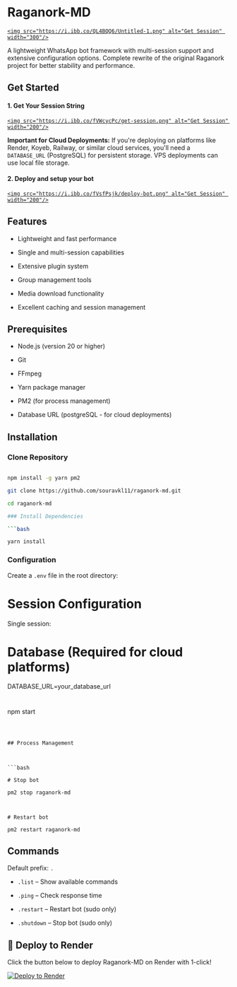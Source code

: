 # Raganork-MD



<p align="center">

  <a href="https://raganork.site">

    <img src="https://i.ibb.co/QL4BQQ6/Untitled-1.png" alt="Get Session" width="300"/>

  </a>

</p>



A lightweight WhatsApp bot framework with multi-session support and extensive configuration options. Complete rewrite of the original Raganork project for better stability and performance.



## Get Started



#### 1. Get Your Session String 



<p align="center">

  <a href="https://raganork.site">

    <img src="https://i.ibb.co/fVWcycPc/get-session.png" alt="Get Session" width="200"/>

  </a>

</p>



**Important for Cloud Deployments:** If you're deploying on platforms like Render, Koyeb, Railway, or similar cloud services, you'll need a `DATABASE_URL` (PostgreSQL) for persistent storage. VPS deployments can use local file storage.



#### 2. Deploy and setup your bot 



<p align="center">

  <a href="https://raganork.site">

    <img src="https://i.ibb.co/fVsfPsjk/deploy-bot.png" alt="Get Session" width="200"/>

  </a>

</p>



## Features



* Lightweight and fast performance

* Single and multi-session capabilities

* Extensive plugin system

* Group management tools

* Media download functionality

* Excellent caching and session management



## Prerequisites



* Node.js (version 20 or higher)

* Git

* FFmpeg

* Yarn package manager

* PM2 (for process management)

* Database URL (postgreSQL - for cloud deployments)



## Installation



### Clone Repository



```bash

npm install -g yarn pm2

git clone https://github.com/souravkl11/raganork-md.git

cd raganork-md

### Install Dependencies

```bash

yarn install

```

### Configuration

Create a `.env` file in the root directory:

# Session Configuration



Single session:





# Database (Required for cloud platforms)

DATABASE_URL=your_database_url



#

npm start

```



## Process Management



```bash

# Stop bot

pm2 stop raganork-md



# Restart bot

pm2 restart raganork-md

```



## Commands



Default prefix: `.`



* `.list` – Show available commands

* `.ping` – Check response time

* `.restart` – Restart bot (sudo only)

* `.shutdown` – Stop bot (sudo only)

## 🚀 Deploy to Render



Click the button below to deploy Raganork-MD on Render with 1-click!



[![Deploy to Render](https://render.com/images/deploy-to-render-button.svg)](https://render.com/deploy?repo=https://github.com/satrangichutiya/raganork-md)

## 
